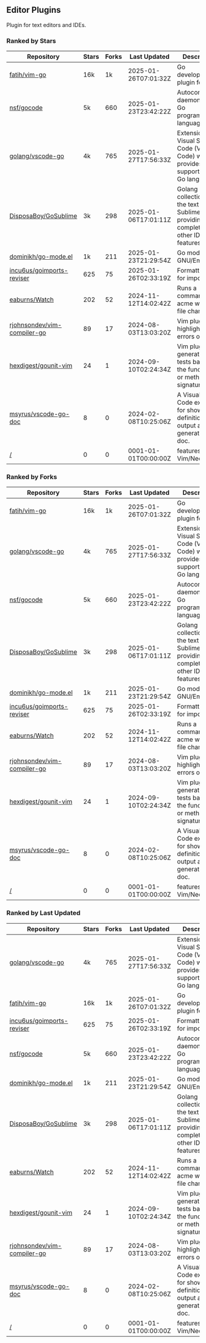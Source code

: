 ## Editor Plugins

Plugin for text editors and IDEs.

### Ranked by Stars

| Repository | Stars | Forks | Last Updated | Description | 
|------------|-------|-------|--------------|-------------|
| [fatih/vim-go](https://github.com/fatih/vim-go) | 16k | 1k | 2025-01-26T07:01:32Z |  Go development plugin for Vim. |
| [nsf/gocode](https://github.com/nsf/gocode) | 5k | 660 | 2025-01-23T23:42:22Z |  Autocompletion daemon for the Go programming language. |
| [golang/vscode-go](https://github.com/golang/vscode-go) | 4k | 765 | 2025-01-27T17:56:33Z |  Extension for Visual Studio Code (VS Code) which provides support for the Go language. |
| [DisposaBoy/GoSublime](https://github.com/DisposaBoy/GoSublime) | 3k | 298 | 2025-01-06T17:01:11Z |  Golang plugin collection for the text editor SublimeText 3 providing code completion and other IDE-like features. |
| [dominikh/go-mode.el](https://github.com/dominikh/go-mode.el) | 1k | 211 | 2025-01-23T21:29:54Z |  Go mode for GNU/Emacs. |
| [incu6us/goimports-reviser](https://github.com/incu6us/goimports-reviser) | 625 | 75 | 2025-01-26T02:33:19Z |  Formatting tool for imports. |
| [eaburns/Watch](https://github.com/eaburns/Watch) | 202 | 52 | 2024-11-12T14:02:42Z |  Runs a command in an acme win on file changes. |
| [rjohnsondev/vim-compiler-go](https://github.com/rjohnsondev/vim-compiler-go) | 89 | 17 | 2024-08-03T13:03:20Z |  Vim plugin to highlight syntax errors on save. |
| [hexdigest/gounit-vim](https://github.com/hexdigest/gounit-vim) | 24 | 1 | 2024-09-10T02:24:34Z |  Vim plugin for generating Go tests based on the function's or method's signature. |
| [msyrus/vscode-go-doc](https://github.com/msyrus/vscode-go-doc) | 8 | 0 | 2024-02-08T10:25:06Z |  A Visual Studio Code extension for showing definition in output and generating go doc. |
| [/](https://github.com/golang/tools/blob/master/gopls/README.md) | 0 | 0 | 0001-01-01T00:00:00Z | features to Vim/Neovim. |

### Ranked by Forks

| Repository | Stars | Forks | Last Updated | Description | 
|------------|-------|-------|--------------|-------------|
| [fatih/vim-go](https://github.com/fatih/vim-go) | 16k | 1k | 2025-01-26T07:01:32Z |  Go development plugin for Vim. |
| [golang/vscode-go](https://github.com/golang/vscode-go) | 4k | 765 | 2025-01-27T17:56:33Z |  Extension for Visual Studio Code (VS Code) which provides support for the Go language. |
| [nsf/gocode](https://github.com/nsf/gocode) | 5k | 660 | 2025-01-23T23:42:22Z |  Autocompletion daemon for the Go programming language. |
| [DisposaBoy/GoSublime](https://github.com/DisposaBoy/GoSublime) | 3k | 298 | 2025-01-06T17:01:11Z |  Golang plugin collection for the text editor SublimeText 3 providing code completion and other IDE-like features. |
| [dominikh/go-mode.el](https://github.com/dominikh/go-mode.el) | 1k | 211 | 2025-01-23T21:29:54Z |  Go mode for GNU/Emacs. |
| [incu6us/goimports-reviser](https://github.com/incu6us/goimports-reviser) | 625 | 75 | 2025-01-26T02:33:19Z |  Formatting tool for imports. |
| [eaburns/Watch](https://github.com/eaburns/Watch) | 202 | 52 | 2024-11-12T14:02:42Z |  Runs a command in an acme win on file changes. |
| [rjohnsondev/vim-compiler-go](https://github.com/rjohnsondev/vim-compiler-go) | 89 | 17 | 2024-08-03T13:03:20Z |  Vim plugin to highlight syntax errors on save. |
| [hexdigest/gounit-vim](https://github.com/hexdigest/gounit-vim) | 24 | 1 | 2024-09-10T02:24:34Z |  Vim plugin for generating Go tests based on the function's or method's signature. |
| [msyrus/vscode-go-doc](https://github.com/msyrus/vscode-go-doc) | 8 | 0 | 2024-02-08T10:25:06Z |  A Visual Studio Code extension for showing definition in output and generating go doc. |
| [/](https://github.com/golang/tools/blob/master/gopls/README.md) | 0 | 0 | 0001-01-01T00:00:00Z | features to Vim/Neovim. |

### Ranked by Last Updated

| Repository | Stars | Forks | Last Updated | Description | 
|------------|-------|-------|--------------|-------------|
| [golang/vscode-go](https://github.com/golang/vscode-go) | 4k | 765 | 2025-01-27T17:56:33Z |  Extension for Visual Studio Code (VS Code) which provides support for the Go language. |
| [fatih/vim-go](https://github.com/fatih/vim-go) | 16k | 1k | 2025-01-26T07:01:32Z |  Go development plugin for Vim. |
| [incu6us/goimports-reviser](https://github.com/incu6us/goimports-reviser) | 625 | 75 | 2025-01-26T02:33:19Z |  Formatting tool for imports. |
| [nsf/gocode](https://github.com/nsf/gocode) | 5k | 660 | 2025-01-23T23:42:22Z |  Autocompletion daemon for the Go programming language. |
| [dominikh/go-mode.el](https://github.com/dominikh/go-mode.el) | 1k | 211 | 2025-01-23T21:29:54Z |  Go mode for GNU/Emacs. |
| [DisposaBoy/GoSublime](https://github.com/DisposaBoy/GoSublime) | 3k | 298 | 2025-01-06T17:01:11Z |  Golang plugin collection for the text editor SublimeText 3 providing code completion and other IDE-like features. |
| [eaburns/Watch](https://github.com/eaburns/Watch) | 202 | 52 | 2024-11-12T14:02:42Z |  Runs a command in an acme win on file changes. |
| [hexdigest/gounit-vim](https://github.com/hexdigest/gounit-vim) | 24 | 1 | 2024-09-10T02:24:34Z |  Vim plugin for generating Go tests based on the function's or method's signature. |
| [rjohnsondev/vim-compiler-go](https://github.com/rjohnsondev/vim-compiler-go) | 89 | 17 | 2024-08-03T13:03:20Z |  Vim plugin to highlight syntax errors on save. |
| [msyrus/vscode-go-doc](https://github.com/msyrus/vscode-go-doc) | 8 | 0 | 2024-02-08T10:25:06Z |  A Visual Studio Code extension for showing definition in output and generating go doc. |
| [/](https://github.com/golang/tools/blob/master/gopls/README.md) | 0 | 0 | 0001-01-01T00:00:00Z | features to Vim/Neovim. |

